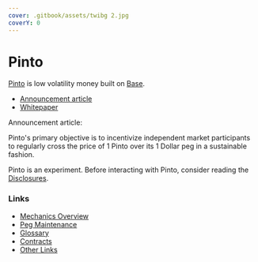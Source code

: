 ```yaml
---
cover: .gitbook/assets/twibg 2.jpg
coverY: 0
---
```


# Pinto

[Pinto](https://pinto.money) is low volatility money built on [Base](https://www.base.org/).

* [Announcement article](https://medium.com/@pintodotmoney/gm-7a97943c0336)
* [Whitepaper](https://pinto.money/pinto.pdf)

Announcement article:

Pinto's primary objective is to incentivize independent market participants to regularly cross the price of 1 Pinto over its 1 Dollar peg in a sustainable fashion.

Pinto is an experiment. Before interacting with Pinto, consider reading the [Disclosures](disclosures.md).

### Links <a href="#links" id="links"></a>

* [Mechanics Overview](farm/overview.md)
* [Peg Maintenance](peg-maintenance/overview.md)
* [Glossary](resources/glossary.md)
* [Contracts](resources/contracts.md)
* [Other Links](resources/links.md)
